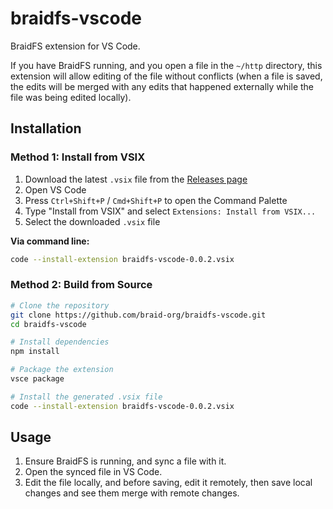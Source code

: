 # braidfs-vscode

BraidFS extension for VS Code.

If you have BraidFS running,
and you open a file in the `~/http` directory,
this extension will allow editing of the file without conflicts
(when a file is saved,
the edits will be merged with any edits that happened externally while the file was being edited locally).

## Installation

### Method 1: Install from VSIX

1. Download the latest `.vsix` file from the [Releases page](https://github.com/braid-org/braidfs-vscode/releases)
2. Open VS Code
3. Press `Ctrl+Shift+P` / `Cmd+Shift+P` to open the Command Palette
4. Type "Install from VSIX" and select `Extensions: Install from VSIX...`
5. Select the downloaded `.vsix` file

**Via command line:**
```bash
code --install-extension braidfs-vscode-0.0.2.vsix
```

### Method 2: Build from Source

```bash
# Clone the repository
git clone https://github.com/braid-org/braidfs-vscode.git
cd braidfs-vscode

# Install dependencies
npm install

# Package the extension
vsce package

# Install the generated .vsix file
code --install-extension braidfs-vscode-0.0.2.vsix
```

## Usage

1. Ensure BraidFS is running, and sync a file with it.
2. Open the synced file in VS Code.
3. Edit the file locally, and before saving, edit it remotely, then save local changes and see them merge with remote changes.
